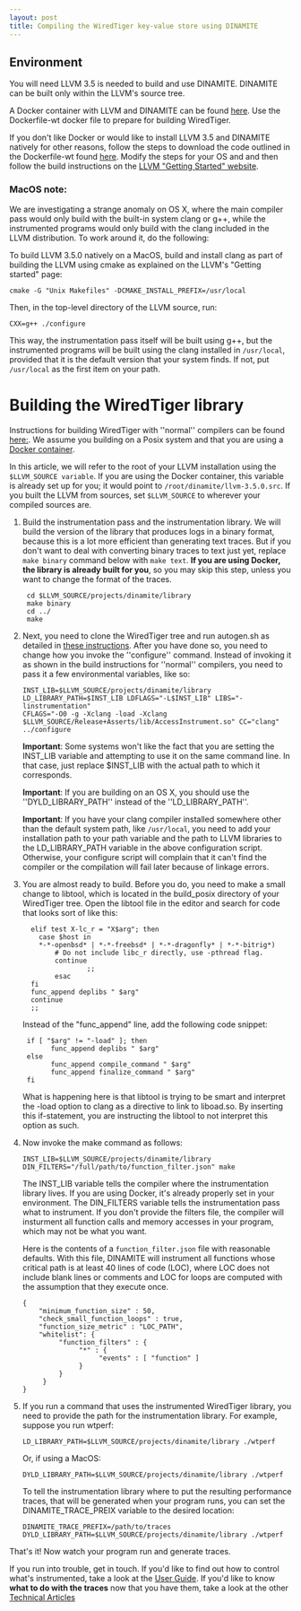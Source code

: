 ```yaml
---
layout: post
title: Compiling the WiredTiger key-value store using DINAMITE
---
```



## Environment

You will need LLVM 3.5 is needed to build and use DINAMITE.
DINAMITE can be built only within the LLVM's source tree.

A Docker container with LLVM and DINAMITE can be found [here](https://bitbucket.org/datamancers/dinamite-compiler-docker). Use the Dockerfile-wt docker file to prepare for building WiredTiger.

If you don't like Docker or would like to install LLVM 3.5 and DINAMITE natively
for other reasons, follow the steps to download the code outlined in the Dockerfile-wt found [here](https://bitbucket.org/datamancers/dinamite-compiler-docker).
Modify the steps for your OS and and then follow the build instructions on the
[LLVM "Getting Started" website](http://llvm.org/docs/GettingStarted.html#local-llvm-configuration).

### MacOS note:

We are investigating a strange anomaly on OS X, where the main compiler pass would only build with the built-in system clang or g++, while the instrumented programs would only build with the clang included in the LLVM distribution. To work around it, do the following:

To build LLVM 3.5.0 natively on a MacOS, build and install clang as part of building the LLVM using cmake as explained on the LLVM's "Getting started" page:
 
    cmake -G "Unix Makefiles" -DCMAKE_INSTALL_PREFIX=/usr/local

Then, in the top-level directory of the LLVM source, run:

    CXX=g++ ./configure

This way, the instrumentation pass itself will be built using g++, but the instrumented programs will be built using the clang installed in `/usr/local`, provided that it is the default version that your system finds. If not, put `/usr/local` as the first item on your path. 

# Building the WiredTiger library

Instructions for building WiredTiger with ''normal'' compilers can be found [here:](http://source.wiredtiger.com/2.8.0/build-posix.html). We assume you 
building on a Posix system and that you are using a [Docker container](https://bitbucket.org/datamancers/dinamite-compiler-docker).

In this article, we will refer to the root of your LLVM installation using the
`$LLVM_SOURCE variable`. If you are using the Docker container, this variable is
already set up for you; it would point to `/root/dinamite/llvm-3.5.0.src`. If you
built the LLVM from sources, set `$LLVM_SOURCE` to wherever your compiled sources are.

    
1. Build the instrumentation pass and the instrumentation library.
 We will build the version of the library that produces logs in a binary format,
 because this is a lot more efficient than generating text traces. But if you don't
 want to deal with converting binary traces to text just yet, replace `make binary`
 command below with `make text`. **If you are using Docker, the library is already
 built for you**, so you may skip this step, unless you want to change the format
 of the traces.
    
    ```
     cd $LLVM_SOURCE/projects/dinamite/library
     make binary
     cd ../
     make
    ```
 
 2. Next, you need to clone the WiredTiger tree and run autogen.sh as detailed in [these instructions](http://source.wiredtiger.com/2.8.0/build-posix.html). 
    After you have done so, you need to change how you invoke the ''configure'' command. Instead of invoking it as shown in the build instructions for
	''normal'' compilers, you need to pass it a few environmental variables, like so: 
	
	    INST_LIB=$LLVM_SOURCE/projects/dinamite/library
	    LD_LIBRARY_PATH=$INST_LIB LDFLAGS="-L$INST_LIB" LIBS="-linstrumentation"
	    CFLAGS="-O0 -g -Xclang -load -Xclang  $LLVM_SOURCE/Release+Asserts/lib/AccessInstrument.so" CC="clang" ../configure

    **Important**: Some systems won't like the fact that you are setting the
    INST_LIB variable and attempting to use it on the same command line.
    In that case, just replace $INST_LIB with the actual path to which it
    corresponds.

    **Important**: If you are building on an OS X, you should use the
    ''DYLD_LIBRARY_PATH'' instead of the ''LD_LIBRARY_PATH''.

    **Important**: If you have your clang compiler installed somewhere other
    than the default system path, like `/usr/local`, you need to add your
     installation path to your path variable and the path to LLVM libraries to
     the LD_LIBRARY_PATH variable in the above configuration script. Otherwise,
     your configure script will complain that it can't find the compiler or the
     compilation will fail later because of linkage errors.

 3. You are almost ready to build. Before you do, you need to make a small change
    to libtool, which is located in the build_posix directory of your WiredTiger tree.
    Open the libtool file in the editor and search for code that looks sort of
    like this:

    ```
      elif test X-lc_r = "X$arg"; then
	   	case $host in
		*-*-openbsd* | *-*-freebsd* | *-*-dragonfly* | *-*-bitrig*)
		    # Do not include libc_r directly, use -pthread flag.
		    continue  
            	    ;;
          	esac
      fi
      func_append deplibs " $arg"
      continue
      ;;
    ```

    Instead of the "func_append" line, add the following code snippet:

    ```
     if [ "$arg" != "-load" ]; then
           func_append deplibs " $arg"
     else
           func_append compile_command " $arg"
           func_append finalize_command " $arg"
     fi
    ```

     What is happening here is that libtool is trying to be smart and
   	interpret the -load option to clang as a directive to link to liboad.so.
	By inserting this if-statement, you are instructing the libtool to not
	interpret this option as such.

4. Now invoke the make command as follows:

    ```
    INST_LIB=$LLVM_SOURCE/projects/dinamite/library DIN_FILTERS="/full/path/to/function_filter.json" make
    ```
    
    The INST_LIB variable tells the compiler where the instrumentation library lives.
    If you are using Docker, it's already properly set in your environment.
    The DIN_FILTERS variable tells the instrumentation pass what to instrument. If you
    don't provide the filters file, the compiler will insturment all function calls
    and memory accesses in your program, which may not be what you want.

    Here is the
    contents of a ```function_filter.json``` file with reasonable defaults. With this
    file, DINAMITE will instrument all functions whose critical path is at least 40
    lines of code (LOC), where LOC does not include blank lines or comments and LOC
    for loops are computed with the assumption that they execute once.

    ```
    {
        "minimum_function_size" : 50,
        "check_small_function_loops" : true,
        "function_size_metric" : "LOC_PATH",
        "whitelist": {
             "function_filters" : {
                  "*" : {
                       "events" : [ "function" ]
                  }
             }
         }
    }
    ```
     
 6. If you run a command that uses the instrumented WiredTiger library, you need to provide the path for the instrumentation library. For example, suppose you run wtperf:
 
    ```
    LD_LIBRARY_PATH=$LLVM_SOURCE/projects/dinamite/library ./wtperf
    ```

    Or, if using a MacOS:

    ```
    DYLD_LIBRARY_PATH=$LLVM_SOURCE/projects/dinamite/library ./wtperf
    ```

    To tell the instrumentation library where to put the resulting performance traces,
    that will be generated when your program runs, you can set the DINAMITE_TRACE_PREIX
    variable to the desired location:

    ```
    DINAMITE_TRACE_PREFIX=/path/to/traces DYLD_LIBRARY_PATH=$LLVM_SOURCE/projects/dinamite/library ./wtperf
    ```

That's it! Now watch your program run and generate traces.

If you run into trouble, get in touch. If you'd like to find out how to control what's instrumented, take a look at the
[User Guide](/user-guide/). If you'd like to know **what to do with the traces** now that you have them,
take a look at the other [Technical Articles](/tech-articles/)

